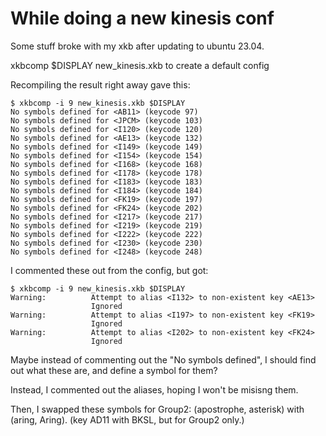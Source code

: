 # While doing a new kinesis conf
Some stuff broke with my xkb after updating to ubuntu 23.04.

xkbcomp $DISPLAY new_kinesis.xkb
to create a default config

Recompiling the result right away gave this:
```
$ xkbcomp -i 9 new_kinesis.xkb $DISPLAY 
No symbols defined for <AB11> (keycode 97)
No symbols defined for <JPCM> (keycode 103)
No symbols defined for <I120> (keycode 120)
No symbols defined for <AE13> (keycode 132)
No symbols defined for <I149> (keycode 149)
No symbols defined for <I154> (keycode 154)
No symbols defined for <I168> (keycode 168)
No symbols defined for <I178> (keycode 178)
No symbols defined for <I183> (keycode 183)
No symbols defined for <I184> (keycode 184)
No symbols defined for <FK19> (keycode 197)
No symbols defined for <FK24> (keycode 202)
No symbols defined for <I217> (keycode 217)
No symbols defined for <I219> (keycode 219)
No symbols defined for <I222> (keycode 222)
No symbols defined for <I230> (keycode 230)
No symbols defined for <I248> (keycode 248)
```

I commented these out from the config, but got:
```
$ xkbcomp -i 9 new_kinesis.xkb $DISPLAY 
Warning:          Attempt to alias <I132> to non-existent key <AE13>
                  Ignored
Warning:          Attempt to alias <I197> to non-existent key <FK19>
                  Ignored
Warning:          Attempt to alias <I202> to non-existent key <FK24>
                  Ignored
```

Maybe instead of commenting out the "No symbols defined", I should find out what these are, and define a symbol for them?

Instead, I commented out the aliases, hoping I won't be misisng them.

Then, I swapped these symbols for Group2: (apostrophe, asterisk) with (aring, Aring). (key AD11 with BKSL, but for Group2 only.)
